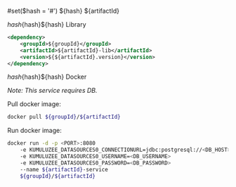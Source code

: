 #set($hash = '#')
${hash} ${artifactId}

${hash}${hash}${hash} Library
```xml
<dependency>
    <groupId>${groupId}</groupId>
    <artifactId>${artifactId}-lib</artifactId>
    <version>${${artifactId}.version}</version>
</dependency>
```

${hash}${hash}${hash} Docker

*Note: This service requires DB.*

Pull docker image:
```bash
docker pull ${groupId}/${artifactId}
```

Run docker image:
```bash
docker run -d -p <PORT>:8080 
    -e KUMULUZEE_DATASOURCES0_CONNECTIONURL=jdbc:postgresql://<DB_HOST>:<DB_PORT>/${artifactId}
    -e KUMULUZEE_DATASOURCES0_USERNAME=<DB_USERNAME> 
    -e KUMULUZEE_DATASOURCES0_PASSWORD=<DB_PASSWORD> 
    --name ${artifactId}-service
    ${groupId}/${artifactId}
```